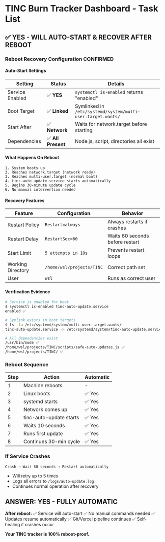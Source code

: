 # TINC Burn Tracker Dashboard - Task List

## ✅ YES - WILL AUTO-START & RECOVER AFTER REBOOT

### Reboot Recovery Configuration CONFIRMED

#### Auto-Start Settings
| Setting | Status | Details |
|---------|--------|---------|
| Service Enabled | ✅ **YES** | `systemctl is-enabled` returns "enabled" |
| Boot Target | ✅ **Linked** | Symlinked in `/etc/systemd/system/multi-user.target.wants/` |
| Start After | ✅ **Network** | Waits for network.target before starting |
| Dependencies | ✅ **All Present** | Node.js, script, directories all exist |

#### What Happens On Reboot

```
1. System boots up
2. Reaches network.target (network ready)
3. Reaches multi-user.target (normal boot)
4. tinc-auto-update.service starts automatically
5. Begins 30-minute update cycle
6. No manual intervention needed
```

#### Recovery Features

| Feature | Configuration | Behavior |
|---------|--------------|----------|
| Restart Policy | `Restart=always` | Always restarts if crashes |
| Restart Delay | `RestartSec=60` | Waits 60 seconds before restart |
| Start Limit | `5 attempts in 10s` | Prevents restart loops |
| Working Directory | `/home/wsl/projects/TINC` | Correct path set |
| User | `wsl` | Runs as correct user |

#### Verification Evidence

```bash
# Service is enabled for boot
$ systemctl is-enabled tinc-auto-update.service
enabled ✅

# Symlink exists in boot targets
$ ls -la /etc/systemd/system/multi-user.target.wants/
tinc-auto-update.service -> /etc/systemd/system/tinc-auto-update.service ✅

# All dependencies exist
/usr/bin/node ✅
/home/wsl/projects/TINC/scripts/safe-auto-updates.js ✅
/home/wsl/projects/TINC/ ✅
```

### Reboot Sequence

| Step | Action | Automatic |
|------|--------|-----------|
| 1 | Machine reboots | - |
| 2 | Linux boots | ✅ Yes |
| 3 | systemd starts | ✅ Yes |
| 4 | Network comes up | ✅ Yes |
| 5 | tinc-auto-update starts | ✅ Yes |
| 6 | Waits 10 seconds | ✅ Yes |
| 7 | Runs first update | ✅ Yes |
| 8 | Continues 30-min cycle | ✅ Yes |

### If Service Crashes

```
Crash → Wait 60 seconds → Restart automatically
```
- Will retry up to 5 times
- Logs all errors to `/logs/auto-update.log`
- Continues normal operation after recovery

## ANSWER: YES - FULLY AUTOMATIC

**After reboot:**
✅ Service will auto-start
✅ No manual commands needed
✅ Updates resume automatically
✅ Git/Vercel pipeline continues
✅ Self-healing if crashes occur

**Your TINC tracker is 100% reboot-proof.**